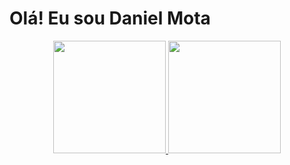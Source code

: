 # Olá! Eu sou Daniel Mota

<div align="center">
  <a href="https://github.com/kieferdan">
  <img height="180em" src="https://github-readme-stats.vercel.app/api?username=kieferdan&show_icons=true&theme=dark&include_all_commits=true&count_private=true"/>
  <img height="180em" src="https://github-readme-stats.vercel.app/api/top-langs/?username=kieferdan&layout=compact&langs_count=7&theme=dark"/>
</div>

  
